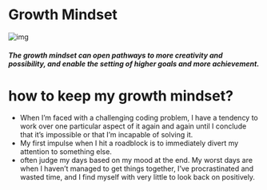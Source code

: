 
# Growth Mindset
![img](https://3kllhk1ibq34qk6sp3bhtox1-wpengine.netdna-ssl.com/wp-content/uploads/2015/11/growth-mindset.png)
##### The growth mindset can open pathways to more creativity and possibility, and enable the setting of higher goals and more achievement.
# how to keep my growth mindset?
* When I’m faced with a challenging coding problem, I have a tendency to work over one particular aspect of it again and again until I conclude that it’s impossible or that I’m incapable of solving it.
* My first impulse when I hit a roadblock is to immediately divert my attention to something else. 
*  often judge my days based on my mood at the end. My worst days are when I haven’t managed to get things together, I’ve procrastinated and wasted time, and I find myself with very little to look back on positively.
